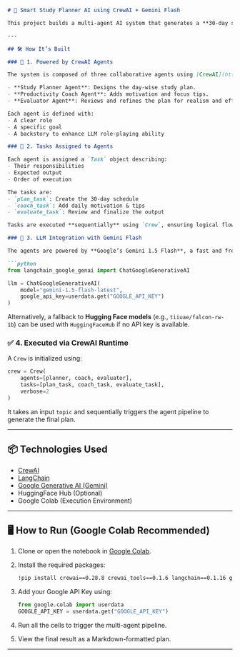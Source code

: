 
````markdown
# 🤖 Smart Study Planner AI using CrewAI + Gemini Flash

This project builds a multi-agent AI system that generates a **30-day smart study plan** to help students crack a **40 LPA tech job** while managing a full-time college schedule. The system is built using **CrewAI**, **LangChain**, and **Google’s Gemini Flash 1.5** LLM.

---

## 🛠️ How It’s Built

### 🧠 1. Powered by CrewAI Agents

The system is composed of three collaborative agents using [CrewAI](https://github.com/joaomdmoura/crewai):

- **Study Planner Agent**: Designs the day-wise study plan.
- **Productivity Coach Agent**: Adds motivation and focus tips.
- **Evaluator Agent**: Reviews and refines the plan for realism and effectiveness.

Each agent is defined with:
- A clear role
- A specific goal
- A backstory to enhance LLM role-playing ability

### 🧪 2. Tasks Assigned to Agents

Each agent is assigned a `Task` object describing:
- Their responsibilities
- Expected output
- Order of execution

The tasks are:
- `plan_task`: Create the 30-day schedule
- `coach_task`: Add daily motivation & tips
- `evaluate_task`: Review and finalize the output

Tasks are executed **sequentially** using `Crew`, ensuring logical flow.

### 🔗 3. LLM Integration with Gemini Flash

The agents are powered by **Google’s Gemini 1.5 Flash**, a fast and free LLM:

```python
from langchain_google_genai import ChatGoogleGenerativeAI

llm = ChatGoogleGenerativeAI(
    model="gemini-1.5-flash-latest",
    google_api_key=userdata.get("GOOGLE_API_KEY")
)
````

Alternatively, a fallback to **Hugging Face models** (e.g., `tiiuae/falcon-rw-1b`) can be used with `HuggingFaceHub` if no API key is available.

### ✅ 4. Executed via CrewAI Runtime

A `Crew` is initialized using:

```python
crew = Crew(
    agents=[planner, coach, evaluator],
    tasks=[plan_task, coach_task, evaluate_task],
    verbose=2
)
```

It takes an input `topic` and sequentially triggers the agent pipeline to generate the final plan.

---

## 📦 Technologies Used

* [CrewAI](https://github.com/joaomdmoura/crewai)
* [LangChain](https://www.langchain.com/)
* [Google Generative AI (Gemini)](https://makersuite.google.com/)
* HuggingFace Hub (Optional)
* Google Colab (Execution Environment)

---

## 🖥️ How to Run (Google Colab Recommended)

1. Clone or open the notebook in [Google Colab](https://colab.research.google.com/).
2. Install the required packages:

   ```bash
   !pip install crewai==0.28.8 crewai_tools==0.1.6 langchain==0.1.16 google-generativeai
   ```
3. Add your Google API Key using:

   ```python
   from google.colab import userdata
   GOOGLE_API_KEY = userdata.get("GOOGLE_API_KEY")
   ```
4. Run all the cells to trigger the multi-agent pipeline.
5. View the final result as a Markdown-formatted plan.

---


```
